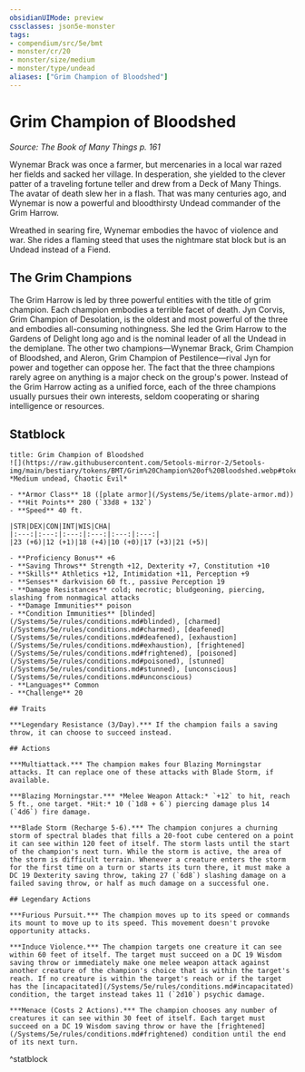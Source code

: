 ```yaml
---
obsidianUIMode: preview
cssclasses: json5e-monster
tags:
- compendium/src/5e/bmt
- monster/cr/20
- monster/size/medium
- monster/type/undead
aliases: ["Grim Champion of Bloodshed"]
---
```

# Grim Champion of Bloodshed
*Source: The Book of Many Things p. 161*  

Wynemar Brack was once a farmer, but mercenaries in a local war razed her fields and sacked her village. In desperation, she yielded to the clever patter of a traveling fortune teller and drew from a Deck of Many Things. The avatar of death slew her in a flash. That was many centuries ago, and Wynemar is now a powerful and bloodthirsty Undead commander of the Grim Harrow.

Wreathed in searing fire, Wynemar embodies the havoc of violence and war. She rides a flaming steed that uses the nightmare stat block but is an Undead instead of a Fiend.

## The Grim Champions

The Grim Harrow is led by three powerful entities with the title of grim champion. Each champion embodies a terrible facet of death. Jyn Corvis, Grim Champion of Desolation, is the oldest and most powerful of the three and embodies all-consuming nothingness. She led the Grim Harrow to the Gardens of Delight long ago and is the nominal leader of all the Undead in the demiplane. The other two champions—Wynemar Brack, Grim Champion of Bloodshed, and Aleron, Grim Champion of Pestilence—rival Jyn for power and together can oppose her. The fact that the three champions rarely agree on anything is a major check on the group's power. Instead of the Grim Harrow acting as a unified force, each of the three champions usually pursues their own interests, seldom cooperating or sharing intelligence or resources.

## Statblock

```ad-statblock
title: Grim Champion of Bloodshed
![](https://raw.githubusercontent.com/5etools-mirror-2/5etools-img/main/bestiary/tokens/BMT/Grim%20Champion%20of%20Bloodshed.webp#token)
*Medium undead, Chaotic Evil*

- **Armor Class** 18 ([plate armor](/Systems/5e/items/plate-armor.md))
- **Hit Points** 280 (`33d8 + 132`)
- **Speed** 40 ft.

|STR|DEX|CON|INT|WIS|CHA|
|:---:|:---:|:---:|:---:|:---:|:---:|
|23 (+6)|12 (+1)|18 (+4)|10 (+0)|17 (+3)|21 (+5)|

- **Proficiency Bonus** +6
- **Saving Throws** Strength +12, Dexterity +7, Constitution +10
- **Skills** Athletics +12, Intimidation +11, Perception +9
- **Senses** darkvision 60 ft., passive Perception 19
- **Damage Resistances** cold; necrotic; bludgeoning, piercing, slashing from nonmagical attacks
- **Damage Immunities** poison
- **Condition Immunities** [blinded](/Systems/5e/rules/conditions.md#blinded), [charmed](/Systems/5e/rules/conditions.md#charmed), [deafened](/Systems/5e/rules/conditions.md#deafened), [exhaustion](/Systems/5e/rules/conditions.md#exhaustion), [frightened](/Systems/5e/rules/conditions.md#frightened), [poisoned](/Systems/5e/rules/conditions.md#poisoned), [stunned](/Systems/5e/rules/conditions.md#stunned), [unconscious](/Systems/5e/rules/conditions.md#unconscious)
- **Languages** Common
- **Challenge** 20

## Traits

***Legendary Resistance (3/Day).*** If the champion fails a saving throw, it can choose to succeed instead.

## Actions

***Multiattack.*** The champion makes four Blazing Morningstar attacks. It can replace one of these attacks with Blade Storm, if available.

***Blazing Morningstar.*** *Melee Weapon Attack:* `+12` to hit, reach 5 ft., one target. *Hit:* 10 (`1d8 + 6`) piercing damage plus 14 (`4d6`) fire damage.

***Blade Storm (Recharge 5-6).*** The champion conjures a churning storm of spectral blades that fills a 20-foot cube centered on a point it can see within 120 feet of itself. The storm lasts until the start of the champion's next turn. While the storm is active, the area of the storm is difficult terrain. Whenever a creature enters the storm for the first time on a turn or starts its turn there, it must make a DC 19 Dexterity saving throw, taking 27 (`6d8`) slashing damage on a failed saving throw, or half as much damage on a successful one.

## Legendary Actions

***Furious Pursuit.*** The champion moves up to its speed or commands its mount to move up to its speed. This movement doesn't provoke opportunity attacks.

***Induce Violence.*** The champion targets one creature it can see within 60 feet of itself. The target must succeed on a DC 19 Wisdom saving throw or immediately make one melee weapon attack against another creature of the champion's choice that is within the target's reach. If no creature is within the target's reach or if the target has the [incapacitated](/Systems/5e/rules/conditions.md#incapacitated) condition, the target instead takes 11 (`2d10`) psychic damage.

***Menace (Costs 2 Actions).*** The champion chooses any number of creatures it can see within 30 feet of itself. Each target must succeed on a DC 19 Wisdom saving throw or have the [frightened](/Systems/5e/rules/conditions.md#frightened) condition until the end of its next turn.
```
^statblock